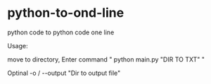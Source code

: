 # python-to-ond-line
python code to python code one line



Usage:

move to directory, Enter command "  python main.py "DIR TO TXT"   "

Optinal -o / --output "Dir to output file"

